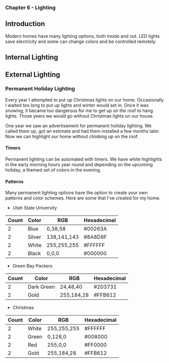 ### Chapter 6 - Lighting

## Introduction

Modern homes have many lighting options, both inside and out. LED lights save electricity and some can change colors and be controlled remotely.

## Internal Lighting

## External Lighting

### Permanent Holiday Lighting

Every year I attempted to put up Christmas lights on our home. Occasionally I waited too long to put up lights and winter would set in. Once it was snowing, it became too dangerous for me to get up on the roof to hang lights. Those years we would go without Christmas lights on our house.

One year we saw an advertisement for permanent holiday lighting. We called them up, got an estimate and had them installed a few months later. Now we can highlight our home without climbing up on the roof.

#### Timers

Permanent lighting can be automated with timers. We have white highlights in the early morning hours year round and depending on the upcoming holiday, a themed set of colors in the evening.

#### Patterns

Many permanent lighting options have the option to create your own patterns and color schemes. Here are some that I've created for my home.

* Utah State University

|Count|Color|RGB|Hexadecimal|
|---|---|---|---|
|2|Blue|0,38,58|#00263A|
|2|Silver|138,141,143|#8A8D8F|
|2|White|255,255,255|#FFFFFF|
|2|Black|0,0,0|#000000|

* Green Bay Packers

|Count|Color|RGB|Hexadecimal|
|---|---|---|---|
|2|Dark Green|24,48,40|#203731|
|2|Gold|255,184,28|#FFB612|

* Christmas

|Count|Color|RGB|Hexadecimal|
|---|---|---|---|
|2|White|255,255,255|#FFFFFF|
|2|Green|0,128,0|#008000|
|2|Red|255,0,0|#FF0000|
|2|Gold|255,184,28|#FFB612|


